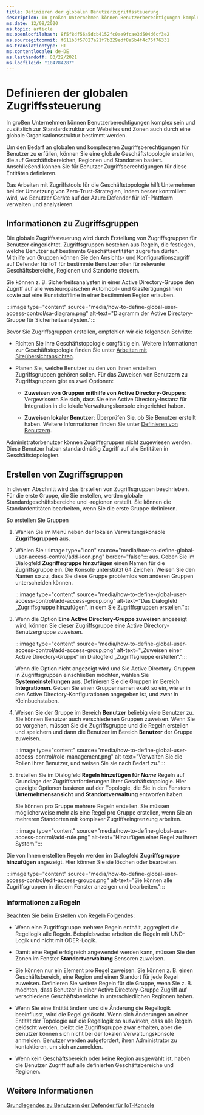 ```yaml
---
title: Definieren der globalen Benutzerzugriffssteuerung
description: In großen Unternehmen können Benutzerberechtigungen komplex sein und zusätzlich zur Standardstruktur von Websites und Zonen auch durch eine globale Organisationsstruktur bestimmt werden.
ms.date: 12/08/2020
ms.topic: article
ms.openlocfilehash: 8f5f8df56a5dcb4152fc0ae9fcae3d504d6cf3e2
ms.sourcegitcommit: f611b3f57027a21f7b229edf8a5b4f4c75f76331
ms.translationtype: HT
ms.contentlocale: de-DE
ms.lasthandoff: 03/22/2021
ms.locfileid: "104784287"
---
```

# <a name="define-global-access-control"></a>Definieren der globalen Zugriffssteuerung

In großen Unternehmen können Benutzerberechtigungen komplex sein und zusätzlich zur Standardstruktur von Websites und Zonen auch durch eine globale Organisationsstruktur bestimmt werden.

Um den Bedarf an globalen und komplexeren Zugriffsberechtigungen für Benutzer zu erfüllen, können Sie eine globale Geschäftstopologie erstellen, die auf Geschäftsbereichen, Regionen und Standorten basiert. Anschließend können Sie für Benutzer Zugriffsberechtigungen für diese Entitäten definieren.

Das Arbeiten mit Zugriffstools für die Geschäftstopologie hilft Unternehmen bei der Umsetzung von Zero-Trust-Strategien, indem besser kontrolliert wird, wo Benutzer Geräte auf der Azure Defender für IoT-Plattform verwalten und analysieren.

## <a name="about-access-groups"></a>Informationen zu Zugriffsgruppen

Die globale Zugriffssteuerung wird durch Erstellung von Zugriffsgruppen für Benutzer eingerichtet. Zugriffsgruppen bestehen aus Regeln, die festlegen, welche Benutzer auf bestimmte Geschäftsentitäten zugreifen dürfen. Mithilfe von Gruppen können Sie den Ansichts- und Konfigurationszugriff auf Defender für IoT für bestimmte Benutzerrollen für relevante Geschäftsbereiche, Regionen und Standorte steuern.

Sie können z. B. Sicherheitsanalysten in einer Active Directory-Gruppe den Zugriff auf alle westeuropäischen Automobil- und Glasfertigungslinien sowie auf eine Kunststofflinie in einer bestimmten Region erlauben.

:::image type="content" source="media/how-to-define-global-user-access-control/sa-diagram.png" alt-text="Diagramm der Active Directory-Gruppe für Sicherheitsanalysten.":::

Bevor Sie Zugriffsgruppen erstellen, empfehlen wir die folgenden Schritte:

- Richten Sie Ihre Geschäftstopologie sorgfältig ein. Weitere Informationen zur Geschäftstopologie finden Sie unter [Arbeiten mit Siteübersichtansichten](how-to-gain-insight-into-global-regional-and-local-threats.md#work-with-site-map-views).

- Planen Sie, welche Benutzer zu den von Ihnen erstellten Zugriffsgruppen gehören sollen. Für das Zuweisen von Benutzern zu Zugriffsgruppen gibt es zwei Optionen:

  - **Zuweisen von Gruppen mithilfe von Active Directory-Gruppen**: Vergewissern Sie sich, dass Sie eine Active Directory-Instanz für Integration in die lokale Verwaltungskonsole eingerichtet haben.
  
  - **Zuweisen lokaler Benutzer**: Überprüfen Sie, ob Sie Benutzer erstellt haben. Weitere Informationen finden Sie unter [Definieren von Benutzern](how-to-create-and-manage-users.md#define-users).

Administratorbenutzer können Zugriffsgruppen nicht zugewiesen werden. Diese Benutzer haben standardmäßig Zugriff auf alle Entitäten in Geschäftstopologien.

## <a name="create-access-groups"></a>Erstellen von Zugriffsgruppen

In diesem Abschnitt wird das Erstellen von Zugriffsgruppen beschrieben. Für die erste Gruppe, die Sie erstellen, werden globale Standardgeschäftsbereiche und -regionen erstellt. Sie können die Standardentitäten bearbeiten, wenn Sie die erste Gruppe definieren.

So erstellen Sie Gruppen

1. Wählen Sie im Menü neben der lokalen Verwaltungskonsole **Zugriffsgruppen** aus.

2. Wählen Sie :::image type="icon" source="media/how-to-define-global-user-access-control/add-icon.png" border="false"::: aus. Geben Sie im Dialogfeld **Zugriffsgruppe hinzufügen** einen Namen für die Zugriffsgruppe ein. Die Konsole unterstützt 64 Zeichen. Weisen Sie den Namen so zu, dass Sie diese Gruppe problemlos von anderen Gruppen unterscheiden können.

   :::image type="content" source="media/how-to-define-global-user-access-control/add-access-group.png" alt-text="Das Dialogfeld „Zugriffsgruppe hinzufügen“, in dem Sie Zugriffsgruppen erstellen.":::

3. Wenn die Option **Eine Active Directory-Gruppe zuweisen** angezeigt wird, können Sie dieser Zugriffsgruppe eine Active Directory-Benutzergruppe zuweisen.

   :::image type="content" source="media/how-to-define-global-user-access-control/add-access-group.png" alt-text="„Zuweisen einer Active Directory-Gruppe“ im Dialogfeld „Zugriffsgruppe erstellen“.":::

   Wenn die Option nicht angezeigt wird und Sie Active Directory-Gruppen in Zugriffsgruppen einschließen möchten, wählen Sie **Systemeinstellungen** aus. Definieren Sie die Gruppen im Bereich **Integrationen**. Geben Sie einen Gruppennamen exakt so ein, wie er in den Active Directory-Konfigurationen angegeben ist, und zwar in Kleinbuchstaben.

5. Weisen Sie der Gruppe im Bereich **Benutzer** beliebig viele Benutzer zu. Sie können Benutzer auch verschiedenen Gruppen zuweisen. Wenn Sie so vorgehen, müssen Sie die Zugriffsgruppe und die Regeln erstellen und speichern und dann die Benutzer im Bereich **Benutzer** der Gruppe zuweisen.

   :::image type="content" source="media/how-to-define-global-user-access-control/role-management.png" alt-text="Verwalten Sie die Rollen Ihrer Benutzer, und weisen Sie sie nach Bedarf zu.":::

6. Erstellen Sie im Dialogfeld **Regeln hinzufügen für *Name*** Regeln auf Grundlage der Zugriffsanforderungen Ihrer Geschäftstopologie. Hier gezeigte Optionen basieren auf der Topologie, die Sie in den Fenstern **Unternehmensansicht** und **Standortverwaltung** entworfen haben. 

   Sie können pro Gruppe mehrere Regeln erstellen. Sie müssen möglicherweise mehr als eine Regel pro Gruppe erstellen, wenn Sie an mehreren Standorten mit komplexer Zugriffseingrenzung arbeiten. 

   :::image type="content" source="media/how-to-define-global-user-access-control/add-rule.png" alt-text="Hinzufügen einer Regel zu Ihrem System.":::

Die von Ihnen erstellten Regeln werden im Dialogfeld **Zugriffsgruppe hinzufügen** angezeigt. Hier können Sie sie löschen oder bearbeiten.

:::image type="content" source="media/how-to-define-global-user-access-control/edit-access-groups.png" alt-text="Sie können alle Zugriffsgruppen in diesem Fenster anzeigen und bearbeiten.":::

### <a name="about-rules"></a>Informationen zu Regeln

Beachten Sie beim Erstellen von Regeln Folgendes:

- Wenn eine Zugriffsgruppe mehrere Regeln enthält, aggregiert die Regellogik alle Regeln. Beispielsweise arbeiten die Regeln mit UND-Logik und nicht mit ODER-Logik.

- Damit eine Regel erfolgreich angewendet werden kann, müssen Sie den Zonen im Fenster **Standortverwaltung** Sensoren zuweisen.

- Sie können nur ein Element pro Regel zuweisen. Sie können z. B. einen Geschäftsbereich, eine Region und einen Standort für jede Regel zuweisen. Definieren Sie weitere Regeln für die Gruppe, wenn Sie z. B. möchten, dass Benutzer in einer Active Directory-Gruppe Zugriff auf verschiedene Geschäftsbereiche in unterschiedlichen Regionen haben.

- Wenn Sie eine Entität ändern und die Änderung die Regellogik beeinflusst, wird die Regel gelöscht. Wenn sich Änderungen an einer Entität der Topologie auf die Regellogik so auswirken, dass alle Regeln gelöscht werden, bleibt die Zugriffsgruppe zwar erhalten, aber die Benutzer können sich nicht bei der lokalen Verwaltungskonsole anmelden. Benutzer werden aufgefordert, ihren Administrator zu kontaktieren, um sich anzumelden.

- Wenn kein Geschäftsbereich oder keine Region ausgewählt ist, haben die Benutzer Zugriff auf alle definierten Geschäftsbereiche und Regionen.

## <a name="see-also"></a>Weitere Informationen

[Grundlegendes zu Benutzern der Defender für IoT-Konsole](how-to-create-and-manage-users.md)

